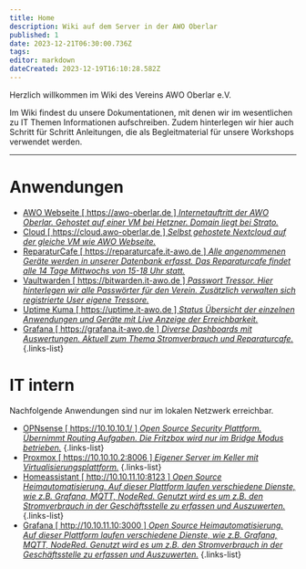 ```yaml
---
title: Home
description: Wiki auf dem Server in der AWO Oberlar
published: 1
date: 2023-12-21T06:30:00.736Z
tags: 
editor: markdown
dateCreated: 2023-12-19T16:10:28.582Z
---
```


Herzlich willkommen im Wiki des Vereins AWO Oberlar e.V.

Im Wiki findest du unsere Dokumentationen, mit denen wir im wesentlichen zu IT Themen Informationen aufschreiben.
Zudem hinterlegen wir hier auch Schritt für Schritt Anleitungen, die als Begleitmaterial für unsere Workshops verwendet werden.

---

# Anwendungen
- [AWO Webseite [ https://awo-oberlar.de ] *Internetauftritt der AWO Oberlar. Gehostet auf einer VM bei Hetzner. Domain liegt bei Strato.*](https://awo-oberlar.de)
- [Cloud [ https://cloud.awo-oberlar.de ] *Selbst gehostete Nextcloud auf der gleiche VM wie AWO Webseite.*](https://cloud.awo-oberlar.de)
- [ReparaturCafe [ https://reparaturcafe.it-awo.de ] *Alle angenommenen Geräte werden in unserer Datenbank erfasst. Das Reparaturcafe findet alle 14 Tage Mittwochs von 15-18 Uhr statt.*](https://reparaturcafe.it-awo.de)
- [Vaultwarden [ https://bitwarden.it-awo.de ] *Passwort Tressor. Hier hinterlegen wir alle Passwörter für den Verein. Zusätzlich verwalten sich registrierte User eigene Tressore.*](https://bitwarden.it-awo.de)
- [Uptime Kuma [ https://uptime.it-awo.de ] *Status Übersicht der einzelnen Anwendungen und Geräte mit Live Anzeige der Erreichbarkeit.*](https://uptime.it-awo.de)
- [Grafana [ https://grafana.it-awo.de ] *Diverse Dashboards mit Auswertungen. Aktuell zum Thema Stromverbrauch und Reparaturcafe.*](https://grafana.it-awo.de)
{.links-list}


# IT intern
Nachfolgende Anwendungen sind nur im lokalen Netzwerk erreichbar.
- [OPNsense [ https://10.10.10.1/ ] *Open Source Security Plattform. Übernimmt Routing Aufgaben. Die Fritzbox wird nur im Bridge Modus betrieben.*](https://10.10.10.1/)
{.links-list}
- [Proxmox [ https://10.10.10.2:8006 ] *Eigener Server im Keller mit Virtualisierungsplattform.*](https://10.10.10.2:8006)
{.links-list}
- [Homeassistant [ http://10.10.11.10:8123 ] *Open Source Heimautomatisierung. Auf dieser Plattform laufen verschiedene Dienste, wie z.B. Grafana, MQTT, NodeRed. Genutzt wird es um z.B. den Stromverbrauch in der Geschäftsstelle zu erfassen und Auszuwerten.*](http://10.10.11.10:8123)
{.links-list}
- [Grafana [ http://10.10.11.10:3000 ] *Open Source Heimautomatisierung. Auf dieser Plattform laufen verschiedene Dienste, wie z.B. Grafana, MQTT, NodeRed. Genutzt wird es um z.B. den Stromverbrauch in der Geschäftsstelle zu erfassen und Auszuwerten.*](http://10.10.11.10:3000)
{.links-list}







